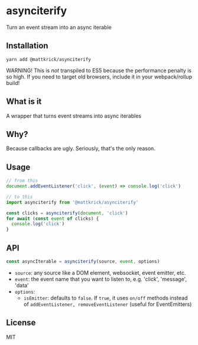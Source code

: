 # asynciterify

Turn an event stream into an async iterable

## Installation

`yarn add @mattkrick/asynciterify`

WARNING! This is _not_ transpiled to ES5 because the performance penalty is so high.
If you need to target old browsers, include it in your webpack/rollup build!

## What is it

A wrapper that turns event streams into async iterables

## Why?

Because callbacks are ugly.
Seriously, that's the only reason.

## Usage

```js
// from this
document.addEventListener('click', (event) => console.log('click')

// to this
import asynciterify from '@mattkrick/asynciterify'

const clicks = asynciterify(document, 'click')
for await (const event of clicks) {
  console.log('click')
}
```

## API
```js
const asyncIterable = asynciterify(source, event, options)
```

- `source`: any source like a DOM element, websocket, event emitter, etc.
- `event`: the event name that you want to listen to, e.g. 'click', 'message', 'data'
- `options`:
  - `isEmitter`: defaults to `false`. 
  If `true`, it uses `on/off` methods instead of `addEventListener, removeEventListener` (useful for EventEmitters)

## License

MIT
